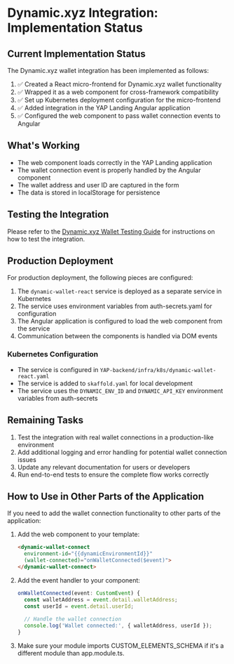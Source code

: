 # Dynamic.xyz Integration: Implementation Status

## Current Implementation Status

The Dynamic.xyz wallet integration has been implemented as follows:

1. ✅ Created a React micro-frontend for Dynamic.xyz wallet functionality
2. ✅ Wrapped it as a web component for cross-framework compatibility
3. ✅ Set up Kubernetes deployment configuration for the micro-frontend
4. ✅ Added integration in the YAP Landing Angular application
5. ✅ Configured the web component to pass wallet connection events to Angular

## What's Working

- The web component loads correctly in the YAP Landing application
- The wallet connection event is properly handled by the Angular component
- The wallet address and user ID are captured in the form
- The data is stored in localStorage for persistence

## Testing the Integration

Please refer to the [Dynamic.xyz Wallet Testing Guide](/Users/gregbrown/github/YAP/dynamic-wallet-react/TESTING_GUIDE.md) for instructions on how to test the integration.

## Production Deployment

For production deployment, the following pieces are configured:

1. The `dynamic-wallet-react` service is deployed as a separate service in Kubernetes
2. The service uses environment variables from auth-secrets.yaml for configuration
3. The Angular application is configured to load the web component from the service
4. Communication between the components is handled via DOM events

### Kubernetes Configuration

- The service is configured in `YAP-backend/infra/k8s/dynamic-wallet-react.yaml`
- The service is added to `skaffold.yaml` for local development
- The service uses the `DYNAMIC_ENV_ID` and `DYNAMIC_API_KEY` environment variables from auth-secrets

## Remaining Tasks

1. Test the integration with real wallet connections in a production-like environment
2. Add additional logging and error handling for potential wallet connection issues
3. Update any relevant documentation for users or developers
4. Run end-to-end tests to ensure the complete flow works correctly

## How to Use in Other Parts of the Application

If you need to add the wallet connection functionality to other parts of the application:

1. Add the web component to your template:
   ```html
   <dynamic-wallet-connect
     environment-id="{{dynamicEnvironmentId}}"
     (wallet-connected)="onWalletConnected($event)">
   </dynamic-wallet-connect>
   ```

2. Add the event handler to your component:
   ```typescript
   onWalletConnected(event: CustomEvent) {
     const walletAddress = event.detail.walletAddress;
     const userId = event.detail.userId;
     
     // Handle the wallet connection
     console.log('Wallet connected:', { walletAddress, userId });
   }
   ```

3. Make sure your module imports CUSTOM_ELEMENTS_SCHEMA if it's a different module than app.module.ts.
